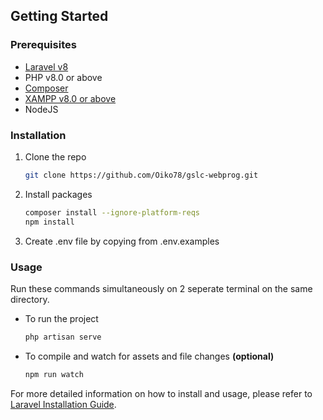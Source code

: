 ## Getting Started

### Prerequisites

- [Laravel v8](https://laravel.com/docs/8.x)
- PHP v8.0 or above
- [Composer](https://getcomposer.org/download)
- [XAMPP v8.0 or above](https://www.apachefriends.org/download)
- NodeJS

### Installation

1. Clone the repo

   ```sh
   git clone https://github.com/Oiko78/gslc-webprog.git
   ```

2. Install packages

   ```sh
   composer install --ignore-platform-reqs
   npm install
   ```

3. Create .env file by copying from .env.examples

### Usage

Run these commands simultaneously on 2 seperate terminal on the same directory.

- To run the project

  ```sh
  php artisan serve
  ```

- To compile and watch for assets and file changes **(optional)**

  ```sh
  npm run watch
  ```

For more detailed information on how to install and usage, please refer to [Laravel Installation Guide](https://laravel.com/docs/8.x/installation).
